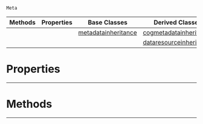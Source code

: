  `Meta`

|Methods|Properties|Base Classes|Derived Classes|
|---|---|---|---|
| | |[metadatainheritance](https://plasmaengine.github.io/PlasmaDocs/Plasma1/C++/code_reference/class_reference/metadatainheritance.markdown)|[cogmetadatainheritance](https://plasmaengine.github.io/PlasmaDocs/Plasma1/C++/code_reference/class_reference/cogmetadatainheritance.markdown)|
| | | |[dataresourceinheritance](https://plasmaengine.github.io/PlasmaDocs/Plasma1/C++/code_reference/class_reference/dataresourceinheritance.markdown)|


 #  Properties


---  
 #  Methods


---  
 

 